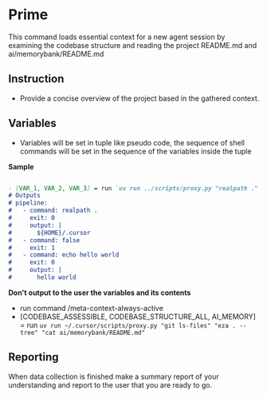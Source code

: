 # Prime

This command loads essential context for a new agent session by examining the codebase structure and reading the project
README.md and ai/memorybank/README.md

## Instruction

- Provide a concise overview of the project based in the gathered context.

## Variables

- Variables will be set in tuple like pseudo code, the sequence of shell commands will be set in the sequence of the
  variables inside the tuple

**Sample**

```md

- [VAR_1, VAR_2, VAR_3] = run `uv run ../scripts/proxy.py "realpath ." "false" "echo hello world"`
# Outputs
# pipeline:
#   - command: realpath .
#     exit: 0
#     output: |
#       ${HOME}/.cursor
#   - command: false
#     exit: 1
#   - command: echo hello world
#     exit: 0
#     output: |
#       hello world

```

**Don't output to the user the variables and its contents**

- run command /meta-context-always-active
- \[CODEBASE_ASSESSIBLE, CODEBASE_STRUCTURE_ALL, AI_MEMORY\] = run
  `uv run ~/.cursor/scripts/proxy.py "git ls-files" "eza . --tree" "cat ai/memorybank/README.md"`

## Reporting

When data collection is finished make a summary report of your understanding and report to the user that you are ready
to go.
